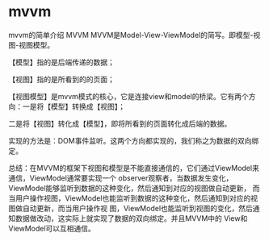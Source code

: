 # mvvm
mvvm的简单介绍 
MVVM 
MVVM是Model-View-ViewModel的简写。即模型-视图-视图模型。

【模型】指的是后端传递的数据；

【视图】指的是所看到的的页面；

【视图模型】是mvvm模式的核心，它是连接view和model的桥梁。它有两个方向：一是将【模型】转换成【视图】；

二是将【视图】转化成【模型】，即将所看到的页面转化成后端的数据。

实现的方法是：DOM事件监听。这两个方向都实现的，我们称之为数据的双向绑定。

总结：在MVVM的框架下视图和模型是不能直接通信的，它们通过ViewModel来通信，ViewModel通常要实现一个
observer观察者，当数据发生变化，ViewModel能够监听到数据的这种变化，然后通知到对应的视图做自动更新，
而当用户操作视图，ViewModel也能监听到数据的这种变化，然后通知到对应的视图做自动更新，而当用户操作视
图，ViewModel也能监听到视图的变化，然后通知数据做改动，这实际上就实现了数据的双向绑定。并且MVVM中的
View和ViewModel可以互相通信。
